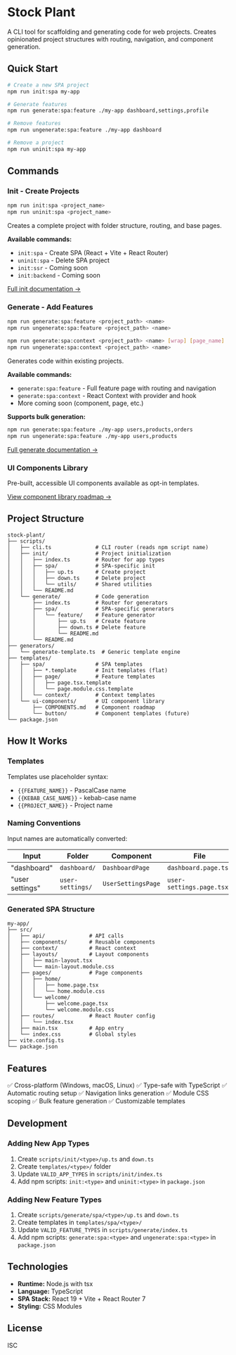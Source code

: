 # Stock Plant

A CLI tool for scaffolding and generating code for web projects. Creates opinionated project structures with routing, navigation, and component generation.

## Quick Start

```bash
# Create a new SPA project
npm run init:spa my-app

# Generate features
npm run generate:spa:feature ./my-app dashboard,settings,profile

# Remove features
npm run ungenerate:spa:feature ./my-app dashboard

# Remove a project
npm run uninit:spa my-app
```

## Commands

### Init - Create Projects

```bash
npm run init:spa <project_name>
npm run uninit:spa <project_name>
```

Creates a complete project with folder structure, routing, and base pages.

**Available commands:**

- `init:spa` - Create SPA (React + Vite + React Router)
- `uninit:spa` - Delete SPA project
- `init:ssr` - Coming soon
- `init:backend` - Coming soon

[Full init documentation →](./scripts/init/README.md)

### Generate - Add Features

```bash
npm run generate:spa:feature <project_path> <name>
npm run ungenerate:spa:feature <project_path> <name>

npm run generate:spa:context <project_path> <name> [wrap] [page_name]
npm run ungenerate:spa:context <project_path> <name>
```

Generates code within existing projects.

**Available commands:**

- `generate:spa:feature` - Full feature page with routing and navigation
- `generate:spa:context` - React Context with provider and hook
- More coming soon (component, page, etc.)

**Supports bulk generation:**

```bash
npm run generate:spa:feature ./my-app users,products,orders
npm run ungenerate:spa:feature ./my-app users,products
```

[Full generate documentation →](./scripts/generate/README.md)

### UI Components Library

Pre-built, accessible UI components available as opt-in templates.

[View component library roadmap →](./templates/ui-components/COMPONENTS.md)

## Project Structure

```
stock-plant/
├── scripts/
│   ├── cli.ts              # CLI router (reads npm script name)
│   ├── init/               # Project initialization
│   │   ├── index.ts        # Router for app types
│   │   ├── spa/            # SPA-specific init
│   │   │   ├── up.ts       # Create project
│   │   │   ├── down.ts     # Delete project
│   │   │   └── utils/      # Shared utilities
│   │   └── README.md
│   └── generate/           # Code generation
│       ├── index.ts        # Router for generators
│       ├── spa/            # SPA-specific generators
│       │   └── feature/    # Feature generator
│       │       ├── up.ts   # Create feature
│       │       ├── down.ts # Delete feature
│       │       └── README.md
│       └── README.md
├── generators/
│   └── generate-template.ts  # Generic template engine
├── templates/
│   ├── spa/                # SPA templates
│   │   ├── *.template      # Init templates (flat)
│   │   ├── page/           # Feature templates
│   │   │   ├── page.tsx.template
│   │   │   └── page.module.css.template
│   │   └── context/        # Context templates
│   └── ui-components/      # UI component library
│       ├── COMPONENTS.md   # Component roadmap
│       └── button/         # Component templates (future)
└── package.json
```

## How It Works

### Templates

Templates use placeholder syntax:

- `{{FEATURE_NAME}}` - PascalCase name
- `{{KEBAB_CASE_NAME}}` - kebab-case name
- `{{PROJECT_NAME}}` - Project name

### Naming Conventions

Input names are automatically converted:

| Input           | Folder           | Component          | File                     | Route            |
| --------------- | ---------------- | ------------------ | ------------------------ | ---------------- |
| "dashboard"     | `dashboard/`     | `DashboardPage`    | `dashboard.page.tsx`     | `/dashboard`     |
| "user settings" | `user-settings/` | `UserSettingsPage` | `user-settings.page.tsx` | `/user-settings` |

### Generated SPA Structure

```
my-app/
├── src/
│   ├── api/              # API calls
│   ├── components/       # Reusable components
│   ├── context/          # React context
│   ├── layouts/          # Layout components
│   │   ├── main-layout.tsx
│   │   └── main-layout.module.css
│   ├── pages/            # Page components
│   │   ├── home/
│   │   │   ├── home.page.tsx
│   │   │   └── home.module.css
│   │   └── welcome/
│   │       ├── welcome.page.tsx
│   │       └── welcome.module.css
│   ├── routes/           # React Router config
│   │   └── index.tsx
│   ├── main.tsx          # App entry
│   └── index.css         # Global styles
├── vite.config.ts
└── package.json
```

## Features

✅ Cross-platform (Windows, macOS, Linux)
✅ Type-safe with TypeScript
✅ Automatic routing setup
✅ Navigation links generation
✅ Module CSS scoping
✅ Bulk feature generation
✅ Customizable templates

## Development

### Adding New App Types

1. Create `scripts/init/<type>/up.ts` and `down.ts`
2. Create `templates/<type>/` folder
3. Update `VALID_APP_TYPES` in `scripts/init/index.ts`
4. Add npm scripts: `init:<type>` and `uninit:<type>` in `package.json`

### Adding New Feature Types

1. Create `scripts/generate/spa/<type>/up.ts` and `down.ts`
2. Create templates in `templates/spa/<type>/`
3. Update `VALID_FEATURE_TYPES` in `scripts/generate/index.ts`
4. Add npm scripts: `generate:spa:<type>` and `ungenerate:spa:<type>` in `package.json`

## Technologies

- **Runtime:** Node.js with tsx
- **Language:** TypeScript
- **SPA Stack:** React 19 + Vite + React Router 7
- **Styling:** CSS Modules

## License

ISC
